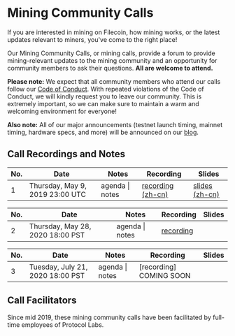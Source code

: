 # Mining Community Calls

If you are interested in mining on Filecoin, how mining works, or the latest updates relevant to miners, you've come to the right place!

Our Mining Community Calls, or mining calls, provide a forum to provide mining-relevant updates to the mining community and an opportunity for community members to ask their questions. **All are welcome to attend.**

**Please note:** We expect that all community members who attend our calls follow our [Code of Conduct](https://github.com/filecoin-project/community/blob/master/CODE_OF_CONDUCT.md). With repeated violations of the Code of Conduct, we will kindly request you to leave our community. This is extremely important, so we can make sure to maintain a warm and welcoming environment for everyone!

**Also note:** All of our major announcements (testnet launch timing, mainnet timing, hardware specs, and more) will be announced on our [blog](https://filecoin.io/blog).

## Call Recordings and Notes

| No. | Date | Notes | Recording | Slides |
| --- | --- | --- | --- | --- |
| 1 | Thursday, May 9, 2019 23:00 UTC | agenda \| notes | [recording](https://ipfs.io/ipfs/QmQophNZUqSRgJtyJYUGes81hkWfLWeGYc1rbFHvFrFQSE) [(zh-cn)](https://ipfs.io/ipfs/QmYQsBQoarBAGFaaYgjrjh2a9MPoiV8GvJydevpD33GShD) | [slides](https://ipfs.io/ipfs/QmPPRGFDRv6VadZ9Voye1W2jUvRWFdAahkgDNF51Co73xM) [(zh-cn)](https://ipfs.io/ipfs/QmXPUW6tiGiSfUkTWMnF1fpHcE87DNXgdYVd8f33TPTDTq)

| No. | Date | Notes | Recording | Slides |
| --- | --- | --- | --- | --- |
| 2 | Thursday, May 28, 2020 18:00 PST | agenda \| notes | [recording](https://youtu.be/q5Vwr0cwQuY)|

| No. | Date | Notes | Recording | Slides |
| --- | --- | --- | --- | --- |
| 3 | Tuesday, July 21, 2020 18:00 PST | agenda \| notes | [recording] COMING SOON|

## Call Facilitators

Since mid 2019, these mining community calls have been facilitated by full-time employees of Protocol Labs.
